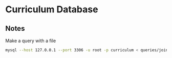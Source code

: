 # Curriculum Database

## Notes

Make a query with a file

```bash
mysql --host 127.0.0.1 --port 3306 -u root -p curriculum < queries/join-challenge.sql
```
